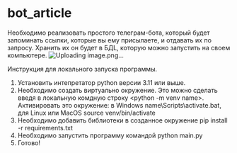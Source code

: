 # bot_article

Необходимо реализовать простого телеграм-бота, который будет запоминать ссылки, которые вы ему присылаете, и отдавать их по запросу. Хранить их он будет в БДL, которую можно запустить на своем компьютере.
![Uploading image.png…]()

Инструкция для локального запуска программы.
1) Установить интепретатор python версии 3.11 или выше.
2) Необходимо создать виртуально окружение. Это можно сделать введя в локальную комдную строку <python -m venv name>. Активировать это окружение: в Windows name\Scripts\activate.bat, для Linux или MacOS source venv/bin/activate
3) Необходимо добавить библиотеки в созданное окружение pip install -r requirements.txt
4) Необходимо запустить программу командой python main.py
5) Готово!
   

